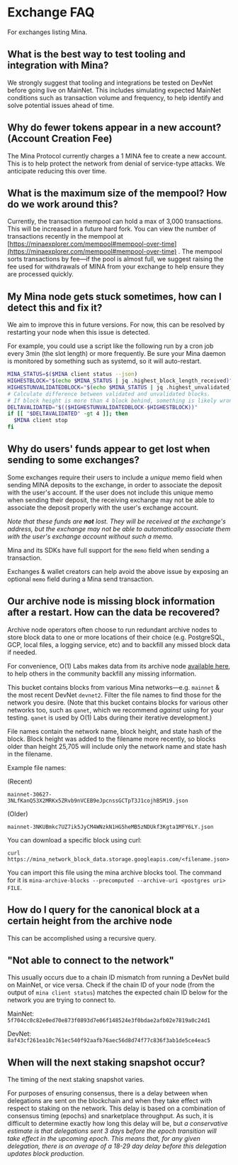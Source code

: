 # Exchange FAQ

For exchanges listing Mina.

## What is the best way to test tooling and integration with Mina?

We strongly suggest that tooling and integrations be tested on DevNet before
going live on MainNet. This includes simulating expected MainNet conditions such
as transaction volume and frequency, to help identify and solve potential issues
ahead of time.

## Why do fewer tokens appear in a new account? (Account Creation Fee)

The Mina Protocol currently charges a 1 MINA fee to create a new account. This
is to help protect the network from denial of service-type attacks. We
anticipate reducing this over time.

## What is the maximum size of the mempool? How do we work around this?

Currently, the transaction mempool can hold a max of 3,000 transactions.
This will be increased in a future hard fork. You can view the number of
transactions recently in the mempool at
[https://minaexplorer.com/mempool#mempool-over-time](https://minaexplorer.com/mempool#mempool-over-time)
. The mempool sorts transactions by fee—if the pool is almost full, we suggest
raising the fee used for withdrawals of MINA from your exchange to help ensure
they are processed quickly.

## My Mina node gets stuck sometimes, how can I detect this and fix it?

We aim to improve this in future versions. For now, this can be resolved by
restarting your node when this issue is detected.

For example, you could use a script like the following run by a cron job every
3min (the slot length) or more frequently. Be sure your Mina daemon is monitored
by something such as systemd, so it will auto-restart.

```sh
MINA_STATUS=$($MINA client status --json)
HIGHESTBLOCK="$(echo $MINA_STATUS | jq .highest_block_length_received)"
HIGHESTUNVALIDATEDBLOCK="$(echo $MINA_STATUS | jq .highest_unvalidated_block_length_received)"
# Calculate difference between validated and unvalidated blocks.
# If block height is more than 4 block behind, something is likely wrong.
DELTAVALIDATED="$(($HIGHESTUNVALIDATEDBLOCK-$HIGHESTBLOCK))"
if [[ "$DELTAVALIDATED" -gt 4 ]]; then
  $MINA client stop
fi
```

## Why do users' funds appear to get lost when sending to some exchanges?

Some exchanges require their users to include a _unique_ memo field when sending
MINA deposits to the exchange, in order to associate the deposit with the user's
account. If the user does not include this unique memo when sending their
deposit, the receiving exchange may not be able to associate the deposit
properly with the user's exchange account.

_Note that these funds are **not** lost. They will be received at the exchange's
address, but the exchange may not be able to automatically associate them with
the user's exchange account without such a memo._

Mina and its SDKs have full support for the `memo` field when sending a
transaction.

Exchanges & wallet creators can help avoid the above issue by exposing an
optional `memo` field during a Mina send transaction.

## Our archive node is missing block information after a restart. How can the data be recovered?

Archive node operators often choose to run redundant archive nodes to store block data to one or more locations of their
choice (e.g. PostgreSQL, GCP, local files, a logging service, etc) and to
backfill any missed block data if needed.

For convenience, O(1) Labs makes data from its archive node
[available here](https://console.cloud.google.com/storage/browser/mina_network_block_data),
to help others in the community backfill any missing information.

This bucket contains blocks from various Mina networks—e.g. `mainnet` & the most
recent DevNet `devnet2`. Filter the file names to find those for the network you
desire. (Note that this bucket contains blocks for various other networks too,
such as `qanet`, which we recommend _against_ using for your testing. `qanet` is
used by O(1) Labs during their iterative development.)

File names contain the network name, block height, and state hash of the block.
Block height was added to the filename more recently, so blocks older than
height 25,705 will include only the network name and state hash in the filename.

Example file names:

(Recent)

`mainnet-30627-3NLfKanQ53X2MRKx5ZRvb9nVCEB9eJpcnssGCTpT3J1cojhB5M19.json`

(Older)

`mainnet-3NKUBmkc7UZ7ik5JyCM4WNzkN1HG5heMB5zNDUkf3Kgta1MFY6LY.json`

You can download a specific block using curl:

```
curl https://mina_network_block_data.storage.googleapis.com/<filename.json>
```

You can import this file using the mina archive blocks tool. The command for it is `mina-archive-blocks --precomputed --archive-uri <postgres uri> FILE`.

## How do I query for the canonical block at a certain height from the archive node

This can be accomplished using a recursive query.

## "Not able to connect to the network"

This usually occurs due to a chain ID mismatch from running a DevNet build on
MainNet, or vice versa. Check if the chain ID of your node (from the output of
`mina client status`) matches the expected chain ID below for the network you
are trying to connect to.

MainNet: `5f704cc0c82e0ed70e873f0893d7e06f148524e3f0bdae2afb02e7819a0c24d1`

DevNet: `8af43cf261ea10c761ec540f92aafb76aec56d8d74f77c836f3ab1de5ce4eac5`

## When will the next staking snapshot occur?

The timing of the next staking snapshot varies.

For purposes of ensuring consensus, there is a delay between when delegations
are sent on the blockchain and when they take effect with respect to staking on
the network. This delay is based on a combination of consensus timing (epochs)
and snarketplace throughput. As such, it is difficult to determine exactly how
long this delay will be, but _a conservative estimate is that delegations sent 3
days before the epoch transition will take effect in the upcoming epoch. This
means that, for any given delegation, there is an average of a 18-29 day delay
before this delegation updates block production._
